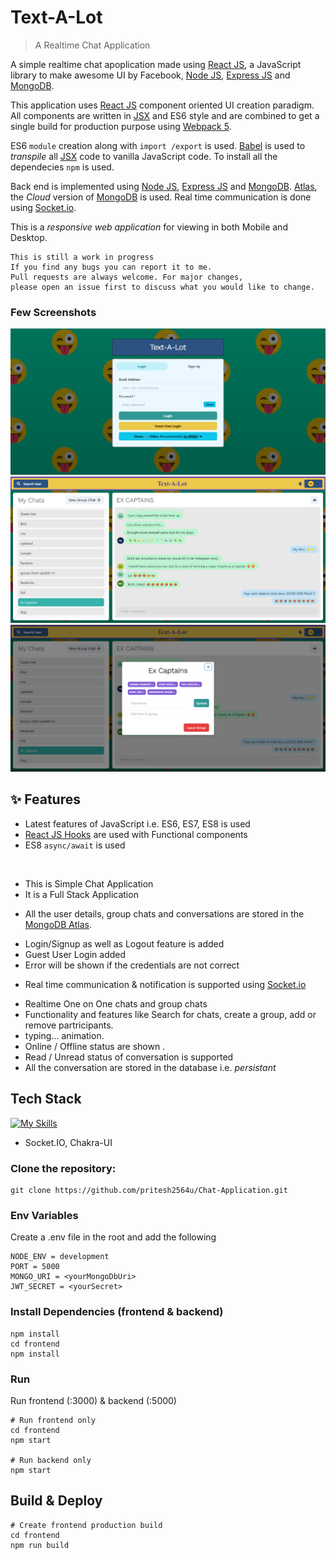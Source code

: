 # Text-A-Lot

> A Realtime Chat Application

A simple realtime chat apoplication made using [React JS](https://reactjs.org/docs/getting-started.html), a JavaScript library to make awesome UI by Facebook, [Node JS](https://nodejs.org/en/docs), [Express JS](https://expressjs.com/en/api.html) and [MongoDB](https://docs.mongodb.com/).

This application uses [React JS](https://reactjs.org/docs/getting-started.html) component oriented UI creation paradigm. All components are written in [JSX](https://reactjs.org/docs/jsx-in-depth.html) and ES6 style and are
combined to get a single build for production purpose using [Webpack 5](https://webpack.js.org/concepts/).

ES6 `module` creation along with `import /export` is used. [Babel](https://babeljs.io/docs/en/babel-preset-react) is used to _transpile_ all [JSX](https://reactjs.org/docs/jsx-in-depth.html) code to vanilla JavaScript code. To install all the dependecies `npm` is used.

Back end is implemented using [Node JS](https://nodejs.org/en/docs), [Express JS](https://expressjs.com/en/api.html) and [MongoDB](https://docs.mongodb.com/). [Atlas](https://www.mongodb.com/cloud/atlas), the _Cloud_ version of [MongoDB](https://docs.mongodb.com/) is used. Real time communication is done using [Socket.io](https://www.npmjs.com/package/socket.io).

This is a _responsive web application_ for viewing in both Mobile and Desktop.

```
This is still a work in progress
If you find any bugs you can report it to me.
Pull requests are always welcome. For major changes, 
please open an issue first to discuss what you would like to change.

```

### Few Screenshots

![Homepage](/screenshots/1.png "Homepage")
![Chatpage](/screenshots/2.png "Chatpage")
![Groupchat](/screenshots/3.png "Groupchat")

## ✨ Features

- Latest features of JavaScript i.e. ES6, ES7, ES8 is used
- [React JS Hooks](https://reactjs.org/docs/hooks-intro.html) are used with Functional components
- ES8 `async/await` is used

<br/>

<ul>
 <li> This is Simple Chat Application </li>
 <li> It is a Full Stack Application </li>
</ul>

- All the user details, group chats and conversations are stored in the [MongoDB Atlas](https://www.mongodb.com/cloud/atlas).

<ul>
 <li>Login/Signup as well as Logout feature is added </li>
 <li>Guest User Login added</li>
 <li>Error will be shown if the credentials are not correct</li>
</ul>

- Real time communication & notification is supported using <a href="https://www.npmjs.com/package/socket.io">Socket.io</a>

<ul>
 <li> Realtime One on One chats and group chats </li>
 <li> Functionality and features like Search for chats, create a group, add or remove partricipants. </li>   
 <li> typing... animation. </li>
 <li> Online / Offline status are shown . </li>
 <li> Read / Unread status of conversation is supported
 <li> All the conversation are stored in the database i.e. <i>persistant</i>
</ul>


## Tech Stack

[![My Skills](https://skillicons.dev/icons?i=mongodb,express,react,node,postman)](https://skillicons.dev)

- Socket.IO, Chakra-UI
  
### Clone the repository:
```
git clone https://github.com/pritesh2564u/Chat-Application.git
```

### Env Variables

Create a .env file in the root and add the following

```
NODE_ENV = development
PORT = 5000
MONGO_URI = <yourMongoDbUri>
JWT_SECRET = <yourSecret>
```

### Install Dependencies (frontend & backend)

```
npm install
cd frontend
npm install
```

### Run
Run frontend (:3000) & backend (:5000)
```
# Run frontend only
cd frontend
npm start 

# Run backend only
npm start
```

## Build & Deploy

```
# Create frontend production build
cd frontend
npm run build
```

